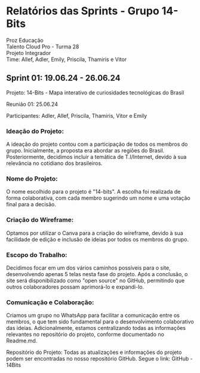 # Relatórios das Sprints - Grupo 14-Bits

Proz Educação							              	
Talento Cloud Pro -
Turma 28							      
Projeto Integrador									            
Time: Allef, Adler, Emily, Priscila, Thamiris e Vitor										                          	
										                          	
										                    	      
 	
## Sprint 01: 19.06.24 - 26.06.24

Projeto: 14-Bits - Mapa interativo de curiosidades tecnológicas do Brasil

Reunião 01: 	25.06.24

Participantes: Adler, Allef, Priscila, Thamiris, Vitor e Emily

### Ideação do Projeto:
A ideação do projeto contou com a participação de todos os membros do grupo. Inicialmente, a proposta era abordar as regiões do Brasil. Posteriormente, decidimos incluir a temática de T.I/Internet, devido à sua relevância no cotidiano dos brasileiros.

### Nome do Projeto:
O nome escolhido para o projeto é "14-bits". A escolha foi realizada de forma colaborativa, com cada membro sugerindo um nome e uma votação final para a decisão.

### Criação do Wireframe:
Optamos por utilizar o Canva para a criação do wireframe, devido à sua facilidade de edição e inclusão de ideias por todos os membros do grupo.

### Escopo do Trabalho:
Decidimos focar em um dos vários caminhos possíveis para o site, desenvolvendo apenas 5 telas nesta fase do projeto. Após a conclusão, o site será disponibilizado como "open source" no GitHub, permitindo que outros colaboradores possam aprimorá-lo e expandi-lo.

### Comunicação e Colaboração:
Criamos um grupo no WhatsApp para facilitar a comunicação entre os membros, o que tem sido fundamental para o desenvolvimento colaborativo das ideias. Adicionalmente, estamos centralizando todas as informações relevantes no repositório do projeto, conforme documentado no Readme.md.

Repositório do Projeto:
Todas as atualizações e informações do projeto podem ser encontradas no nosso repositório GitHub. Segue o link: GitHub - 14Bits
